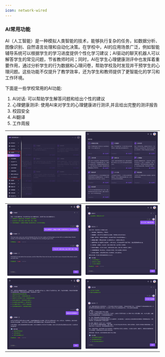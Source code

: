 ```yaml
---
icon: network-wired
---
```


### AI常用功能

AI（人工智能）是一种模拟人类智能的技术，能够执行复杂的任务，如数据分析、图像识别、自然语言处理和自动化决策。在学校中，AI的应用场景广泛，例如智能辅导系统可以根据学生的学习进度提供个性化学习建议；AI驱动的聊天机器人可以解答学生的常见问题，节省教师时间；同时，AI在学生心理健康测评中也发挥着重要作用，通过分析学生的行为数据和心理问卷，帮助学校及时发现并干预学生的心理问题。这些功能不仅提升了教学效率，还为学生和教师提供了更智能化的学习和工作环境。

下面是一些学校常用的AI功能:

1. AI对话: 可以帮助学生解答问题和给出个性的建议
2. 心理健康测评: 使用AI来对学生的心理健康进行测评,并且给出完整的测评报告
3. 校园安全
4. AI翻译
5. 工作周报

| <img src="./images/AIChat-00.png" > | <img src="./images/AIChat-01.png" > |
|------------------------------------------|------------------------------------------|
| <img src="./images/AIChat-10.png" > | <img src="./images/AIChat-12.png" > |
| <img src="./images/AIChat-13.png" > | <img src="./images/AIChat-14.png" > |
